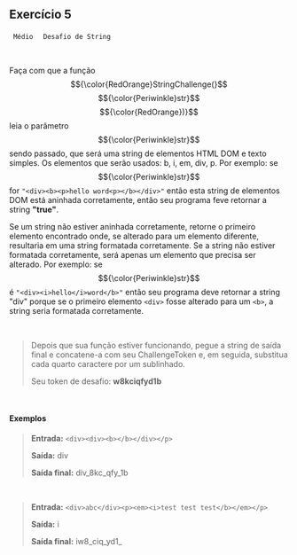 ## Exercício 5

<code> Médio </code> <code> Desafio de String </code>

<br>

Faça com que a função $${\color{RedOrange}StringChallenge(}$$ $${\color{Periwinkle}str}$$ $${\color{RedOrange})}$$ leia o parâmetro $${\color{Periwinkle}str}$$ sendo passado, que será uma string de elementos HTML DOM e texto simples. Os elementos que serão usados: b, i, em, div, p. Por exemplo: se $${\color{Periwinkle}str}$$ for ```"<div><b><p>hello word<p></b></div>"``` então esta string de elementos DOM está aninhada corretamente, então seu programa feve retornar a string <b>"true"</b>.

Se um string não estiver aninhada corretamente, retorne o primeiro elemento encontrado onde, se alterado para um elemento diferente, resultaria em uma string formatada corretamente. Se a string não estiver formatada corretamente, será apenas um elemento que precisa ser alterado. Por exemplo: se $${\color{Periwinkle}str}$$ é ```"<div><i>hello</i>word</b>"``` então seu programa deve retornar a string "div" porque se o primeiro elemento ```<div>``` fosse alterado para um ```<b>```, a string seria formatada corretamente.

<br>

> Depois que sua função estiver funcionando, pegue a string de saída final e concatene-a com seu ChallengeToken e, em seguida, substitua cada quarto caractere por um sublinhado.
>
> Seu token de desafio: <b>w8kciqfyd1b</b>

<br>

#### Exemplos

> <b>Entrada:</b> ```<div><div><b></b></div></p>```
>
> <b>Saída:</b> div
>
> <b>Saída final:</b> div_8kc_qfy_1b

<br>

> <b>Entrada:</b> ```<div>abc</div><p><em><i>test test test</b></em></p>```
>
> <b>Saída:</b> i
>
> <b>Saída final:</b> iw8_ciq_yd1_